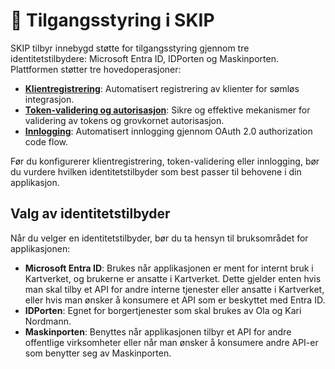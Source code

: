 # 🔐 Tilgangsstyring i SKIP
SKIP tilbyr innebygd støtte for tilgangsstyring gjennom tre identitetstilbydere: Microsoft Entra ID, IDPorten og Maskinporten.
Plattformen støtter tre hovedoperasjoner:

- [**Klientregistrering**](01-klientregistering): Automatisert registrering av klienter for sømløs integrasjon.
- [**Token-validering og autorisasjon**](02-token-validering): Sikre og effektive mekanismer for validering av tokens og grovkornet autorisasjon.
- [**Innlogging**](03-auto-login): Automatisert innlogging gjennom OAuth 2.0 authorization code flow.

Før du konfigurerer klientregistrering, token-validering eller innlogging, bør du vurdere hvilken identitetstilbyder som best passer til behovene i din applikasjon.

## Valg av identitetstilbyder
Når du velger en identitetstilbyder, bør du ta hensyn til bruksområdet for applikasjonen:

- **Microsoft Entra ID**: Brukes når applikasjonen er ment for internt bruk i Kartverket, og brukerne er ansatte i Kartverket. Dette gjelder enten hvis man skal tilby et API for andre interne tjenester eller ansatte i Kartverket, eller hvis man ønsker å konsumere et API som er beskyttet med Entra ID.
- **IDPorten**: Egnet for borgertjenester som skal brukes av Ola og Kari Nordmann.
- **Maskinporten**: Benyttes når applikasjonen tilbyr et API for andre offentlige virksomheter eller når man ønsker å konsumere andre API-er som benytter seg av Maskinporten.
